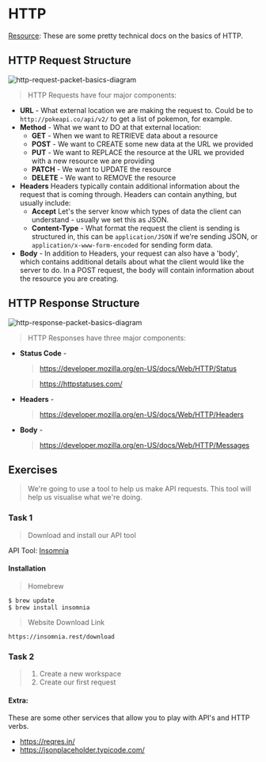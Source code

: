# HTTP
[Resource](http://www.ntu.edu.sg/home/ehchua/programming/webprogramming/http_basics.html): These are some pretty technical docs on the basics of HTTP.

## HTTP Request Structure
![http-request-packet-basics-diagram][http-request]

[http-request]: https://user-images.githubusercontent.com/2818462/53857159-24bb8900-3fa3-11e9-9f5b-ab86e4956b1f.png "Basic image of http packet"

> HTTP Requests have four major components:

* **URL** - What external location we are making the request to. Could be to `http://pokeapi.co/api/v2/` to get a list of pokemon, for example.
* **Method** - What we want to DO at that external location:
  * **GET** - When we want to RETRIEVE data about a resource
  * **POST** - We want to CREATE some new data at the URL we provided
  * **PUT** - We want to REPLACE the resource at the URL we provided with a new resource we are providing
  * **PATCH** - We want to UPDATE the resource
  * **DELETE** - We want to REMOVE the resource
* **Headers** Headers typically contain additional information about the request that is coming through. Headers can contain anything, but usually include:
  * **Accept** Let's the server know which types of data the client can understand - usually we set this as JSON.
  * **Content-Type** - What format the request the client is sending is structured in, this can be `application/JSON` if we're sending JSON, or `application/x-www-form-encoded` for sending form data.
* **Body** - In addition to Headers, your request can also have a 'body', which contains additional details about what the client would like the server to do. In a POST request, the body will contain information about the resource you are creating.

## HTTP Response Structure
![http-response-packet-basics-diagram][http-response]

[http-response]: https://user-images.githubusercontent.com/2818462/53858057-8a5d4480-3fa6-11e9-9593-4e903b8ebd3e.png "Basic image of http response packet"

> HTTP Responses have three major components:

* **Status Code** -
  > https://developer.mozilla.org/en-US/docs/Web/HTTP/Status

  > https://httpstatuses.com/

* **Headers** -
  > https://developer.mozilla.org/en-US/docs/Web/HTTP/Headers

* **Body** -
  > https://developer.mozilla.org/en-US/docs/Web/HTTP/Messages

## Exercises

> We're going to use a tool to help us make API requests. This tool will help us visualise what we're doing.

### Task 1
> Download and install our API tool

API Tool: [Insomnia](https://insomnia.rest/)

#### Installation
> Homebrew
```shell
$ brew update
$ brew install insomnia
```

> Website Download Link
```
https://insomnia.rest/download
```

### Task 2
> 1) Create a new workspace
> 2) Create our first request


#### **Extra:**
These are some other services that allow you to play with API's and HTTP verbs.
- https://reqres.in/
- https://jsonplaceholder.typicode.com/
